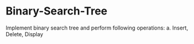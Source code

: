 # Binary-Search-Tree
Implement binary search tree and perform following operations: a. Insert, Delete, Display
